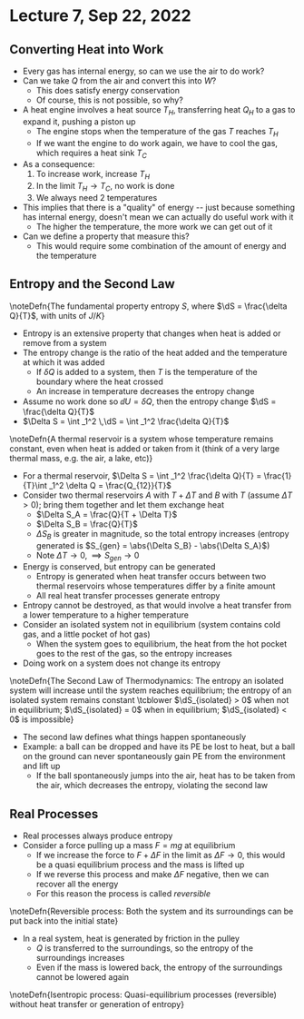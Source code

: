# Lecture 7, Sep 22, 2022

## Converting Heat into Work

* Every gas has internal energy, so can we use the air to do work?
* Can we take $Q$ from the air and convert this into $W$?
	* This does satisfy energy conservation
	* Of course, this is not possible, so why?
* A heat engine involves a heat source $T_H$, transferring heat $Q_H$ to a gas to expand it, pushing a piston up
	* The engine stops when the temperature of the gas $T$ reaches $T_H$
	* If we want the engine to do work again, we have to cool the gas, which requires a heat sink $T_C$
* As a consequence:
	1. To increase work, increase $T_H$
	2. In the limit $T_H \to T_C$, no work is done
	3. We always need 2 temperatures
* This implies that there is a "quality" of energy -- just because something has internal energy, doesn't mean we can actually do useful work with it
	* The higher the temperature, the more work we can get out of it
* Can we define a property that measure this?
	* This would require some combination of the amount of energy and the temperature

## Entropy and the Second Law

\noteDefn{The fundamental property entropy $S$, where $\dS = \frac{\delta Q}{T}$, with units of $\si{J/K}$}

* Entropy is an extensive property that changes when heat is added or remove from a system
* The entropy change is the ratio of the heat added and the temperature at which it was added
	* If $\delta Q$ is added to a system, then $T$ is the temperature of the boundary where the heat crossed
	* An increase in temperature decreases the entropy change
* Assume no work done so $\dd U = \delta Q$, then the entropy change $\dS = \frac{\delta Q}{T}$
* $\Delta S = \int _1^2 \,\dS = \int _1^2 \frac{\delta Q}{T}$

\noteDefn{A thermal reservoir is a system whose temperature remains constant, even when heat is added or taken from it (think of a very large thermal mass, e.g. the air, a lake, etc)}

* For a thermal reservoir, $\Delta S = \int _1^2 \frac{\delta Q}{T} = \frac{1}{T}\int _1^2 \delta Q = \frac{Q_{12}}{T}$
* Consider two thermal reservoirs $A$ with $T + \Delta T$ and $B$ with $T$ (assume $\Delta T > 0$); bring them together and let them exchange heat
	* $\Delta S_A = \frac{Q}{T + \Delta T}$
	* $\Delta S_B = \frac{Q}{T}$
	* $\Delta S_B$ is greater in magnitude, so the total entropy increases (entropy generated is $S_{gen} = \abs{\Delta S_B} - \abs{\Delta S_A}$)
	* Note $\Delta T \to 0, \implies S_{gen} \to 0$
* Energy is conserved, but entropy can be generated
	* Entropy is generated when heat transfer occurs between two thermal reservoirs whose temperatures differ by a finite amount
	* All real heat transfer processes generate entropy
* Entropy cannot be destroyed, as that would involve a heat transfer from a lower temperature to a higher temperature
* Consider an isolated system not in equilibrium (system contains cold gas, and a little pocket of hot gas)
	* When the system goes to equilibrium, the heat from the hot pocket goes to the rest of the gas, so the entropy increases
* Doing work on a system does not change its entropy

\noteDefn{The Second Law of Thermodynamics: The entropy an isolated system will increase until the system reaches equilibrium; the entropy of an isolated system remains constant \tcblower $\dS_{isolated} > 0$ when not in equilibrium; $\dS_{isolated} = 0$ when in equilibrium; $\dS_{isolated} < 0$ is impossible}

* The second law defines what things happen spontaneously
* Example: a ball can be dropped and have its PE be lost to heat, but a ball on the ground can never spontaneously gain PE from the environment and lift up
	* If the ball spontaneously jumps into the air, heat has to be taken from the air, which decreases the entropy, violating the second law

## Real Processes

* Real processes always produce entropy
* Consider a force pulling up a mass $F = mg$ at equilibrium
	* If we increase the force to $F + \Delta F$ in the limit as $\Delta F \to 0$, this would be a quasi equilibrium process and the mass is lifted up
	* If we reverse this process and make $\Delta F$ negative, then we can recover all the energy
	* For this reason the process is called *reversible*

\noteDefn{Reversible process: Both the system and its surroundings can be put back into the initial state}

* In a real system, heat is generated by friction in the pulley
	* $Q$ is transferred to the surroundings, so the entropy of the surroundings increases
	* Even if the mass is lowered back, the entropy of the surroundings cannot be lowered again

\noteDefn{Isentropic process: Quasi-equilibrium processes (reversible) without heat transfer or generation of entropy}

